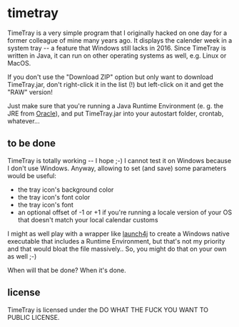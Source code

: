 # timetray
TimeTray is a very simple program that I originally hacked on one day for a former colleague of mine many years ago.
It displays the calender week in a system tray -- a feature that Windows still lacks in 2016. Since TimeTray is written in Java, it can run on other operating systems as well, e.g. Linux or MacOS.

If you don't use the "Download ZIP" option but only want to download TimeTray.jar, don't right-click it in the list (!) but left-click on it and get the "RAW" version!

Just make sure that you're running a Java Runtime Environment (e. g. the JRE from [Oracle](http://www.java.com/en/download/ "Oracle")), and put TimeTray.jar into your autostart folder, crontab, whatever...

## to be done
TimeTray is totally working -- I hope ;-) I cannot test it on Windows because I don't use Windows. Anyway, allowing to set (and save) some parameters would be useful:

* the tray icon's background color
* the tray icon's font color
* the tray icon's font
* an optional offset of -1 or +1 if you're running a locale version of your OS that doesn't match your local calendar customs

I might as well play with a wrapper like [launch4j](http://launch4j.sourceforge.net/ "launch4j") to create a Windows native executable that includes a Runtime Environment, but that's not my priority and that would bloat the file massively.. So, you might do that on your own as well ;-)

When will that be done? When it's done.

## license
TimeTray is licensed under the DO WHAT THE FUCK YOU WANT TO PUBLIC LICENSE.
